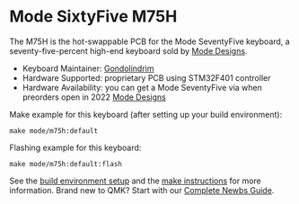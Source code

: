 # Mode SixtyFive M75H

The M75H is the hot-swappable PCB for the Mode SeventyFive keyboard, a seventy-five-percent high-end keyboard sold by [Mode Designs](https://shop.modedesigns.com/).

-   Keyboard Maintainer: [Gondolindrim](https://github.com/Gondolindrim)
-   Hardware Supported: proprietary PCB using STM32F401 controller
-   Hardware Availability: you can get a Mode SeventyFive via when preorders open in 2022 [Mode Designs](https://shop.modedesigns.com/)

Make example for this keyboard (after setting up your build environment):

    make mode/m75h:default

Flashing example for this keyboard:

    make mode/m75h:default:flash

See the [build environment setup](https://docs.qmk.fm/#/getting_started_build_tools) and the [make instructions](https://docs.qmk.fm/#/getting_started_make_guide) for more information. Brand new to QMK? Start with our [Complete Newbs Guide](https://docs.qmk.fm/#/newbs).
